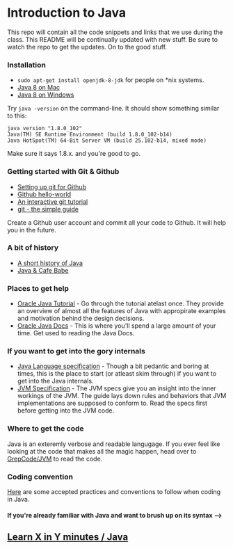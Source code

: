 # Introduction to Java

This repo will contain all the code snippets and links that we use during the class. This README will be continually updated with new stuff. Be sure to watch the repo to get the updates. On to the good stuff.

### Installation
* ```sudo apt-get install openjdk-8-jdk``` for people on \*nix systems.
* [Java 8 on Mac](https://gist.github.com/JeOam/a926dbb5145c4d0789c1)
* [Java 8 on Windows](https://www.tutorialspoint.com/java8/java8_environment.htm)

Try ```java -version```  on the command-line. It should show something similar to this:
```
java version "1.8.0_102"
Java(TM) SE Runtime Environment (build 1.8.0_102-b14)
Java HotSpot(TM) 64-Bit Server VM (build 25.102-b14, mixed mode)
```
Make sure it says 1.8.x. and you're good to go. 

### Getting started with Git & Github


* [Setting up git for Github](https://help.github.com/articles/set-up-git/)
* [Github hello-world](https://guides.github.com/activities/hello-world/)
* [An interactive git tutorial](https://github.com/jlord/git-it)
* [git - the simple guide](https://rogerdudler.github.io/git-guide/)

Create a Github user account and commit all your code to Github. It will help you in the future. 

### A bit of history

* [A short history of Java](https://dzone.com/articles/a-short-history-of-java)
* [Java & Cafe Babe](https://dzone.com/articles/the-magic-word-in-java-cafebabe)

### Places to get help

* [Oracle Java Tutorial](https://docs.oracle.com/javase/tutorial/) - Go through the tutorial atelast once. They provide an overview of almost all the features of Java with appropirate examples and motivation behind the design decisions. 
* [Oracle Java Docs](https://docs.oracle.com/javase/8/docs/api/) - This is where you'll spend a large amount of your time. Get used to reading the Java Docs. 

### If you want to get into the gory internals

* [Java Language specification](https://docs.oracle.com/javase/specs/jls/se8/html/index.html) - Though a bit pedantic and boring at times, this is the place to start (or atleast skim through) if you want to get into the Java internals.
* [JVM Specification](http://docs.oracle.com/javase/specs/jvms/se7/html/index.html) - The JVM specs give you an insight into the inner workings of the JVM. The guide lays down rules and behaviors that JVM implementations are supposed to conform to. Read the specs first before getting into the JVM code.

### Where to get the code

Java is an exteremly verbose and readable langugage. If you ever feel like looking at the code that makes all the magic happen, head over to [GrepCode/JVM](http://grepcode.com/project/repository.grepcode.com/java/root/jdk/openjdk/) to read the code.


### Coding convention

[Here](http://javaranch.com/style.jsp) are some accepted practices and conventions to follow when coding in Java.


#### If you're already familiar with Java and want to brush up on its syntax -->
[Learn X in Y minutes / Java](https://learnxinyminutes.com/docs/java/)
--- 
